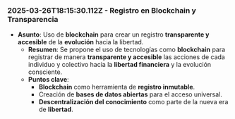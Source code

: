 ### 2025-03-26T18:15:30.112Z - Registro en Blockchain y Transparencia
- **Asunto**: Uso de **blockchain** para crear un registro **transparente y accesible** de la **evolución** hacia la libertad.
  - **Resumen**: Se propone el uso de tecnologías como **blockchain** para registrar de manera **transparente y accesible** las acciones de cada individuo y colectivo hacia la **libertad financiera** y la evolución consciente.
  - **Puntos clave**:
    - **Blockchain** como herramienta de **registro inmutable**.
    - Creación de **bases de datos abiertas** para el acceso universal.
    - **Descentralización del conocimiento** como parte de la nueva era de **libertad**.
